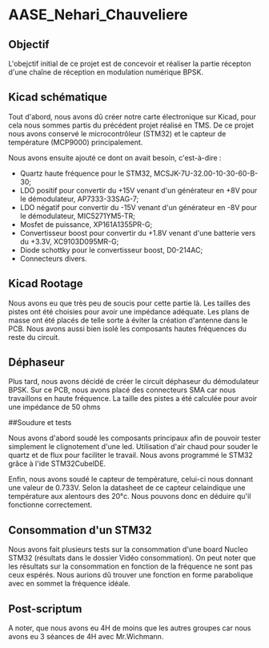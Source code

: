 # AASE_Nehari_Chauveliere

## Objectif

L'obejctif initial de ce projet est de concevoir et réaliser la partie récepton d'une chaîne de réception en modulation numérique BPSK.

## Kicad schématique

Tout d'abord, nous avons dû créer notre carte électronique sur Kicad, pour cela nous sommes partis du précédent projet réalisé en TMS. De ce projet nous avons conservé le microcontrôleur (STM32) et le capteur de température (MCP9000) principalement.

Nous avons ensuite ajouté ce dont on avait besoin, c'est-à-dire :
- Quartz haute fréquence pour le STM32, MCSJK-7U-32.00-10-30-60-B-30;
- LDO positif pour convertir du +15V venant d'un générateur en +8V pour le démodulateur, AP7333-33SAG-7;
- LDO négatif pour convertir du -15V venant d'un générateur en -8V pour le démodulateur, MIC5271YM5-TR;
- Mosfet de puissance, XP161A1355PR-G;
- Convertisseur boost pour convertir du +1.8V venant d'une batterie vers du +3.3V, XC9103D095MR-G;
- Diode schottky pour le convertisseur boost, D0-214AC;
- Connecteurs divers.

## Kicad Rootage

Nous avons eu que très peu de soucis pour cette partie là.
Les tailles des pistes ont été choisies pour avoir une impédance adéquate.
Les plans de masse ont été placés de telle sorte à éviter la création d'antenne dans le PCB.
Nous avons aussi bien isolé les composants hautes fréquences du reste du circuit.

## Déphaseur

Plus tard, nous avons décidé de créer le circuit déphaseur du démodulateur BPSK.
Sur ce PCB, nous avons placé des connecteurs SMA car nous travaillons en haute fréquence.
La taille des pistes a été calculée pour avoir une impédance de 50 ohms

##Soudure et tests

Nous avons d'abord soudé les composants principaux afin de pouvoir tester simplement le clignotement d'une led.
Utilisation d'air chaud pour souder le quartz et de flux pour faciliter le travail.
Nous avons programmé le STM32 grâce à l'ide STM32CubeIDE.

Enfin, nous avons soudé le capteur de température, celui-ci nous donnant une valeur de 0.733V.
Selon la datasheet de ce capteur celaindique une température aux alentours des 20°c.
Nous pouvons donc en déduire qu'il fonctionne correctement.

## Consommation d'un STM32

Nous avons fait plusieurs tests sur la consommation d'une board Nucleo STM32 (résultats dans le dossier Vidéo consommation).
On peut noter que les résultats sur la consommation en fonction de la fréquence ne sont pas ceux espérés.
Nous aurions dû trouver une fonction en forme parabolique avec en sommet la fréquence idéale.

## Post-scriptum

A noter, que nous avons eu 4H de moins que les autres groupes car nous avons eu 3 séances de 4H avec Mr.Wichmann.